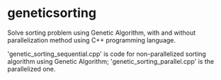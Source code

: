 # geneticsorting
Solve sorting problem using Genetic Algorithm, with and without parallelization method using C++ programming language.

'genetic_sorting_sequential.cpp' is code for non-parallelized sorting algorithm using Genetic Algorithm;
'genetic_sorting_parallel.cpp' is the parallelized one.
